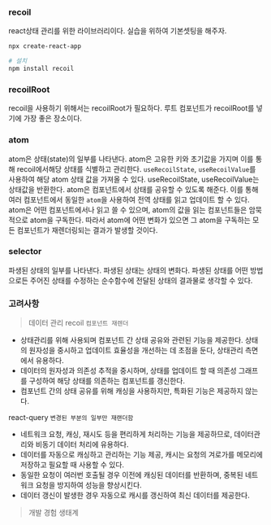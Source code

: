 ### recoil
react상태 관리를 위한 라이브러리이다.
실습을 위하여 기본셋팅을 해주자.

```sh
npx create-react-app

# 설치
npm install recoil
```

### recoilRoot
recoil을 사용하기 위해서는 recoilRoot가 필요하다.
루트 컴포넌트가 recoilRoot를 넣기에 가장 좋은 장소이다.


### atom
atom은 상태(state)의 일부를 나타낸다.
atom은 고유한 키와 초기값을 가지며 이를 통해 recoil에서해당 상태를 식별하고 관리한다.
`useRecoilState`, `useRecoilValue`를 사용하여 해당 atom 상태 값을 가져올 수 있다.
useRecoilState, useRecoilValue는 상태값을 반환한다.
atom은 컴포넌트에서 상태를 공유할 수 있도록 해준다. 
이를 통해 여러 컴포넌트에서 동일한 `atom`을 사용하여 전역 상태를 읽고 업데이트 할 수 있다.
atom은 어떤 컴포넌트에서나 읽고 쓸 수 있으며, atom의 값을 읽는 컴포넌트들은 암묵적으로 atom을 구독한다.
따라서 atom에 어떤 변화가 있으면 그 atom을 구독하는 모든 컴포넌트가 재렌더링되는 결과가 발생할 것이다.


### selector
파생된 상태의 일부를 나타낸다. 파생된 상태는 상태의 변화다. 
파생된 상태를 어떤 방법으로든 주어진 상태를 수정하는 순수함수에 전달된 상태의 결과물로 생각할 수 있다.



### 고려사항
> 데이터 관리
recoil `컴포넌트 재렌더`
- 상태관리를 위해 사용되며 컴포넌트 간 상태 공유와 관련된 기능을 제공한다.
상태의 원자성을 중시하고 업데이트 효율성을 개선하는 데 초점을 둔다, 상태관리 측면에서 유용하다.
- 데이터의 원자성과 의존성 추적을 중시하며, 상태를 업데이트 할 때 의존성 그래프를 구성하여 해당 상태를 의존하는 컴포넌트를 갱신한다.
- 컴포넌트 간의 상태 공유를 위해 캐싱을 사용하지만, 특화된 기능은 제공하지 않는다.

react-query `변경된 부분의 일부만 재랜더함`
- 네트워크 요청, 캐싱, 재시도 등을 편리하게 처리하는 기능을 제공하므로, 데이터관리와 비동기 데이터 처리에 유용하다.
- 데이터를 자동으로 캐싱하고 관리하는 기능 제공, 캐시는 요청의 겨로가를 메모리에 저장하고 필요할 때 사용할 수 있다.
- 동일한 요청이 여러번 호출될 경우 이전에 캐싱된 데이터를 반환하며, 중복된 네트워크 요청을 방지하여 성능을 향상시킨다.
- 데이터 갱신이 발생한 경우 자동으로 캐시를 갱신하여 최신 데이터를 제공한다.

> 개발 경험
> 생태계